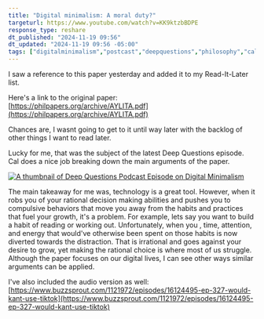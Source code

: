 ```yaml
---
title: "Digital minimalism: A moral duty?"
targeturl: https://www.youtube.com/watch?v=KK9ktzbBDPE
response_type: reshare
dt_published: "2024-11-19 09:56"
dt_updated: "2024-11-19 09:56 -05:00"
tags: ["digitalminimalism","postcast","deepquestions","philosophy","calnewport"]
---
```


I saw a reference to this paper yesterday and added it to my Read-It-Later list.

Here's a link to the original paper: [https://philpapers.org/archive/AYLITA.pdf](https://philpapers.org/archive/AYLITA.pdf)

Chances are, I wasnt going to get to it until way later with the backlog of other things I want to read later.

Lucky for me, that was the subject of the latest Deep Questions episode. Cal does a nice job breaking down the main arguments of the paper.

[![A thumbnail of Deep Questions Podcast Episode on Digital Minimalism](http://img.youtube.com/vi/KK9ktzbBDPE/0.jpg)](https://www.youtube.com/watch?v=KK9ktzbBDPE "A thumbnail of Deep Questions Podcast Episode on Digital Minimalism")

The main takeaway for me was, technology is a great tool. However, when it robs you of your rational decision making abilities and pushes you to compulsive behaviors that move you away from the habits and practices that fuel your growth, it's a problem. For example, lets say you want to build a habit of reading or working out. Unfortunately, when you <INSERT TIME SUCKING DISTRACTION OF CHOICE>, time, attention, and energy that would've otherwise been spent on those habits is now diverted towards the distraction. That is irrational and goes against your desire to grow, yet making the rational choice is where most of us struggle. Although the paper focuses on our digital lives, I can see other ways similar arguments can be applied.

I've also included the audio version as well: [https://www.buzzsprout.com/1121972/episodes/16124495-ep-327-would-kant-use-tiktok](https://www.buzzsprout.com/1121972/episodes/16124495-ep-327-would-kant-use-tiktok)
